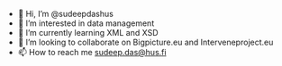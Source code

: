 - 👋 Hi, I’m @sudeepdashus
- 👀 I’m interested in data management
- 🌱 I’m currently learning XML and XSD
- 💞️ I’m looking to collaborate on Bigpicture.eu and Interveneproject.eu
- 📫 How to reach me sudeep.das@hus.fi

<!---
sudeepdashus/sudeepdashus is a ✨ special ✨ repository because its `README.md` (this file) appears on your GitHub profile.
You can click the Preview link to take a look at your changes.
--->
